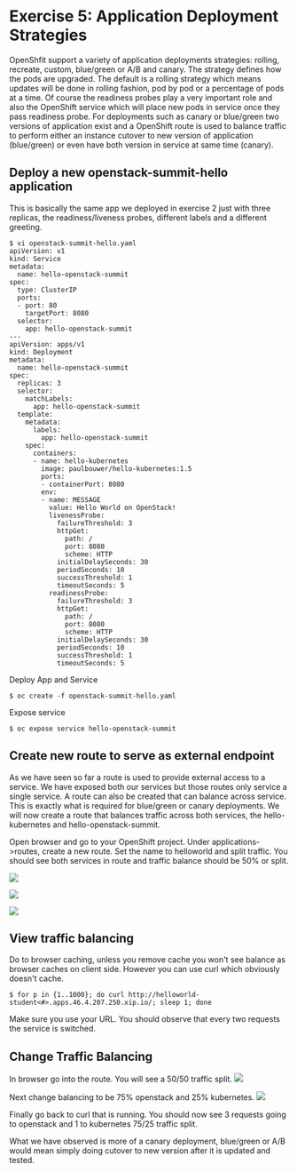 # Exercise 5: Application Deployment Strategies

OpenShfit support a variety of application deployments strategies: rolling, recreate, custom, blue/green or A/B and canary. The strategy defines how the pods are upgraded. The default is a rolling strategy which means updates will be done in rolling fashion, pod by pod or a percentage of pods at a time. Of course the readiness probes play a very important role and also the OpenShift service which will place new pods in service once they pass readiness probe. For deployments such as canary or blue/green two versions of application exist and a OpenShift route is used to balance traffic to perform either an instance cutover to new version of application (blue/green) or even have both version in service at same time (canary).

## Deploy a new openstack-summit-hello application
This is basically the same app we deployed in exercise 2 just with three replicas, the readiness/liveness probes, different labels and a different greeting.

```
$ vi openstack-summit-hello.yaml
apiVersion: v1
kind: Service
metadata:
  name: hello-openstack-summit
spec:
  type: ClusterIP
  ports:
  - port: 80
    targetPort: 8080
  selector:
    app: hello-openstack-summit
---
apiVersion: apps/v1
kind: Deployment
metadata:
  name: hello-openstack-summit
spec:
  replicas: 3
  selector:
    matchLabels:
      app: hello-openstack-summit
  template:
    metadata:
      labels:
        app: hello-openstack-summit
    spec:
      containers:
      - name: hello-kubernetes
        image: paulbouwer/hello-kubernetes:1.5
        ports:
        - containerPort: 8080
        env:
        - name: MESSAGE
          value: Hello World on OpenStack!
          livenessProbe:
            failureThreshold: 3
            httpGet:
              path: /
              port: 8080
              scheme: HTTP
            initialDelaySeconds: 30
            periodSeconds: 10
            successThreshold: 1
            timeoutSeconds: 5
          readinessProbe:
            failureThreshold: 3
            httpGet:
              path: /
              port: 8080
              scheme: HTTP
            initialDelaySeconds: 30
            periodSeconds: 10
            successThreshold: 1
            timeoutSeconds: 5
```

Deploy App and Service
```
$ oc create -f openstack-summit-hello.yaml
```

Expose service
```
$ oc expose service hello-openstack-summit
```

## Create new route to serve as external endpoint

As we have seen so far a route is used to provide external access to a service. We have exposed both our services but those routes only service a single service. A route can also be created that can balance across service. This is exactly what is required for blue/green or canary deployments. We will now create a route that balances traffic across both services, the hello-kubernetes and hello-openstack-summit.

Open browser and go to your OpenShift project. Under applications->routes, create a new route. Set the name to helloworld and split traffic. You should see both services in route and traffic balance should be 50% or split.

![](images/app_deployment_1.PNG)

![](images/app_deployment_2.PNG)

![](images/app_deployment_3.PNG)

## View traffic balancing

Do to browser caching, unless you remove cache you won't see balance as browser caches on client side. However you can use curl which obviously doesn't cache.

```
$ for p in {1..1000}; do curl http://helloworld-student<#>.apps.46.4.207.250.xip.io/; sleep 1; done
```

Make sure you use your URL. You should observe that every two requests the service is switched. 

## Change Traffic Balancing

In browser go into the route. You will see a 50/50 traffic split.
![](images/app_deployment_4.PNG)

Next change balancing to be 75% openstack and 25% kubernetes.
![](images/app_deployment_5.PNG)

Finally go back to curl that is running. You should now see 3 requests going to openstack and 1 to kubernetes 75/25 traffic split.

What we have observed is more of a canary deployment, blue/green or A/B would mean simply doing cutover to new version after it is updated and tested.


